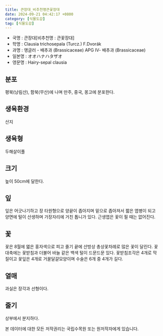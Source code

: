 ```yaml
---
title: 큰장대_비추천명큰꽃장대
date: 2024-09-21 04:42:17 +0800
category: [식물도감]
tag: [식물도감]
---
```




- 국명 : 큰장대[비추천명 : 큰꽃장대]
- 학명 : Clausia trichosepala (Turcz.) F.Dvorák
- 과명 : 앵글러 - 배추과 (Brassicaceae) APG Ⅳ- 배추과 (Brassicaceae)
- 일본명 : オオハナハタザオ
- 영문명 : Hairy-sepal clausia


## 분포
평북(낭림산), 함북(무산)에 나며 만주, 중국, 몽고에 분포한다. 
## 생육환경
산지
## 생육형
두해살이풀
## 크기
높이 50cm에 달한다.
## 잎
잎은 어긋나기하고 장 타원형으로 양끝이 좁아지며 밑으로 좁아져서 짧은 엽병이 되고 양면에 털이 산생하며 가장자리에 거친 톱니가 있다. 근생엽은 꽃이 필 때는 없어진다.
## 꽃
꽃은 8월에 엷은 홍자색으로 피고 줄기 끝에 산방상 총상꽃차례로 많은 꽃이 달린다. 꽃대축에는 꽃받침과 더불어 바늘 같은 백색 털이 드문드문 있다. 꽃받침조각은 4개로 막질이고 꽃잎은 4개로 거꿀달걀모양이며 수술은 6개 중 4개가 길다.
## 열매
과실은 장각과 선형이다.
## 줄기
상부에서 분지하다. 






본 데이터에 대한 모든 저작권리는 국립수목원 또는 원저작자에게 있습니다.
